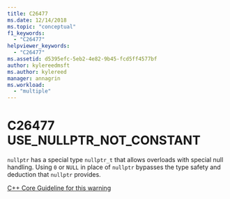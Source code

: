 ```yaml
---
title: C26477
ms.date: 12/14/2018
ms.topic: "conceptual"
f1_keywords:
  - "C26477"
helpviewer_keywords:
  - "C26477"
ms.assetid: d5395efc-5eb2-4e82-9b45-fcd5ff4577bf
author: kylereedmsft
ms.author: kylereed
manager: annagrin
ms.workload:
  - "multiple"
---
```

# C26477 USE_NULLPTR_NOT_CONSTANT

`nullptr` has a special type `nullptr_t` that allows overloads with special null handling. Using `0` or `NULL` in place of `nullptr` bypasses the type safety and deduction that `nullptr` provides.

[C++ Core Guideline for this warning](https://github.com/isocpp/CppCoreGuidelines/blob/master/CppCoreGuidelines.md#Res-nullptr)

